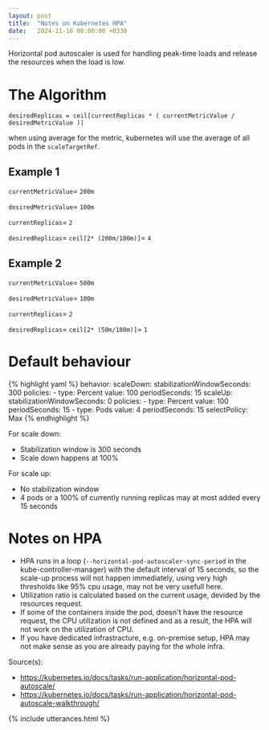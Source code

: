 ```yaml
---
layout: post
title:  "Notes on Kubernetes HPA"
date:   2024-11-16 00:00:00 +0330
---
```

Horizontal pod autoscaler is used for handling peak-time loads and release the resources when the load is low.

# The Algorithm
`desiredReplicas = ceil[currentReplicas * ( currentMetricValue / desiredMetricValue )]`

when using average for the metric, kubernetes will use the average of all pods in the `scaleTargetRef`.

## Example 1
`currentMetricValue`= `200m`

`desiredMetricValue`= `100m`

`currentReplicas`= `2`

`desiredReplicas`= `ceil[2* (200m/100m)]`= `4`

## Example 2
`currentMetricValue`= `500m`

`desiredMetricValue`= `100m`

`currentReplicas`= `2`

`desiredReplicas`= `ceil[2* (50m/100m)]`= `1`

# Default behaviour
{% highlight yaml %}
behavior:
  scaleDown:
    stabilizationWindowSeconds: 300
    policies:
    - type: Percent
      value: 100
      periodSeconds: 15
  scaleUp:
    stabilizationWindowSeconds: 0
    policies:
    - type: Percent
      value: 100
      periodSeconds: 15
    - type: Pods
      value: 4
      periodSeconds: 15
    selectPolicy: Max
{% endhighlight %}

For scale down:
* Stabilization window is 300 seconds
* Scale down happens at 100% 

For scale up: 
* No stabilization window
* 4 pods or a 100% of currently running replicas may at most added every 15 seconds


# Notes on HPA
* HPA runs in a loop (`--horizontal-pod-autoscaler-sync-period` in the kube-controller-manager) with the default interval of 15 seconds, so the scale-up process will not happen immediately, using very high thresholds like 95% cpu usage, may not be very usefull here.
* Utilization ratio is calculated based on the current usage, devided by the resources request.
* If some of the containers inside the pod, doesn't have the resource request, the CPU utilization is not defined and as a result, the HPA will not work on the utilization of CPU.
* If you have dedicated infrastracture, e.g. on-premise setup, HPA may not make sense as you are already paying for the whole infra.

Source(s):
* https://kubernetes.io/docs/tasks/run-application/horizontal-pod-autoscale/
* https://kubernetes.io/docs/tasks/run-application/horizontal-pod-autoscale-walkthrough/

{% include utterances.html %}